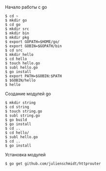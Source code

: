 
Начало работы с go

	$ cd ~
	$ mkdir go
	$ cd go
	$ mkdir src
	$ mkdir bin
	$ mkdir pkg
	$ export GOPATH=$HOME/go/
	$ export GOBIN=$GOPATH/bin
	$ cd src
	$ mkdir hello
	$ cd hello
	$ touch hello.go
	$ subl hello.go
	$ go install
	$ export PATH=$GOBIN:$PATH
	$ $GOBIN/hello
	$ hello

Создание модулей go

	$ mkdir string
	$ cd string
	$ touch string.go
	$ subl string.go
	$ go build
	$ go install
	$ cd ..
	$ cd hello/
	$ subl hello.go
	$ cd ..
	$ go install

Установка модулей

	$ go get github.com/julienschmidt/httprouter
